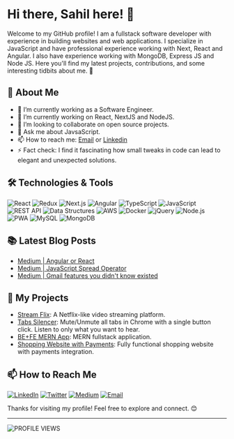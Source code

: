 # Hi there, Sahil here! 👋

Welcome to my GitHub profile! I am a fullstack software developer with experience in building websites and web applications. I specialize in JavaScript and have professional experience working with Next, React and Angular. I also have experience working with MongoDB, Express JS and Node JS. Here you'll find my latest projects, contributions, and some interesting tidbits about me. 🚀

## 🌟 About Me

- 🔭 I’m currently working as a Software Engineer.
- 🌱 I’m currently working on React, NextJS and NodeJS.
- 👯 I’m looking to collaborate on open source projects.
- 💬 Ask me about JavsaScript.
- 📫 How to reach me: [Email](mailto:contactsahilmore@gmail.com) or [Linkedin](https://www.linkedin.com/in/sahilmore)
- ⚡ Fact check: I find it fascinating how small tweaks in code can lead to elegant and unexpected solutions.

## 🛠️ Technologies & Tools

![React](https://img.shields.io/badge/-React-61DAFB?style=flat&logo=react&logoColor=black)
![Redux](https://img.shields.io/badge/-Redux-764ABC?style=flat&logo=redux&logoColor=white)
![Next.js](https://img.shields.io/badge/-Next.js-000000?style=flat&logo=next.js&logoColor=white)
![Angular](https://img.shields.io/badge/-Angular-E23237?style=flat&logo=angular&logoColor=white)
![TypeScript](https://img.shields.io/badge/-TypeScript-3178C6?style=flat&logo=typescript&logoColor=white)
![JavaScript](https://img.shields.io/badge/-JavaScript-F7DF1E?style=flat&logo=javascript&logoColor=black)
![REST API](https://img.shields.io/badge/-REST_API-005A9C?style=flat&logo=rest&logoColor=white)
![Data Structures](https://img.shields.io/badge/-Data_Structures-4A4A4A?style=flat&logo=python&logoColor=white)
![AWS](https://img.shields.io/badge/-AWS-232F3E?style=flat&logo=amazonaws&logoColor=white)
![Docker](https://img.shields.io/badge/-Docker-2496ED?style=flat&logo=docker&logoColor=white)
![jQuery](https://img.shields.io/badge/-jQuery-0769AD?style=flat&logo=jquery&logoColor=white)
![Node.js](https://img.shields.io/badge/-Node.js-339933?style=flat&logo=node.js&logoColor=white)
![PWA](https://img.shields.io/badge/-PWA-673AB7?style=flat&logo=progressivewebapp&logoColor=white)
![MySQL](https://img.shields.io/badge/-MySQL-4479A1?style=flat&logo=mysql&logoColor=white)
![MongoDB](https://img.shields.io/badge/-MongoDB-47A248?style=flat&logo=mongodb&logoColor=white)

<!--
## 📈 GitHub Stats

![Your Name's GitHub Stats](https://github-readme-stats.vercel.app/api?username=sahilmore-git&show_icons=true&hide_title=true&hide_border=true&count_private=true&theme=dark)
![Top Langs](https://github-readme-stats.vercel.app/api/top-langs/?username=sahilmore-git&layout=compact&hide_title=true&hide_border=true&theme=dark)
-->
## 📚 Latest Blog Posts

<!-- BLOG-POST-LIST:START -->
- [Medium | Angular or React](https://sahil-more.medium.com/angular-or-react-8f012e7b3cb5)
- [Medium | JavaScript Spread Operator](https://javascript.plainenglish.io/javascript-spread-operator-234af4f7554f)
- [Medium | Gmail features you didn't know existed](https://sahil-more.medium.com/gmail-tips-and-tricks-which-may-save-you-a-fortune-6ca16dc92901)
<!-- BLOG-POST-LIST:END -->

## 🌱 My Projects

- [Stream Flix](https://github.com/sahilmore-git/stream-flix): A Netflix-like video streaming platform.
- [Tabs Silencer](https://github.com/sahilmore-git/tabs-silencer): Mute/Unmute all tabs in Chrome with a single button click. Listen to only what you want to hear.
- [BE+FE MERN App](https://github.com/sahilmore-git/MERN_LoginSystem): MERN fullstack application.
- [Shopping Website with Payments](https://github.com/sahilmore-git/ShoppingWebsite): Fully functional shopping website with payments integration.


## 📫 How to Reach Me

[![LinkedIn](https://img.shields.io/badge/LinkedIn-0A66C2?style=flat&logo=linkedin&logoColor=white)](https://www.linkedin.com/in/sahilmore)
[![Twitter](https://img.shields.io/badge/Twitter-1DA1F2?style=flat&logo=twitter&logoColor=white)](https://twitter.com/your-twitter)
[![Medium](https://img.shields.io/badge/Medium-000?style=flat&logo=medium&logoColor=white)](https://medium.com/@sahil-more)
[![Email](https://img.shields.io/badge/Email-EA4335?style=flat&logo=gmail&logoColor=white)](mailto:contactsahilmore@gmail.com)

Thanks for visiting my profile! Feel free to explore and connect. 😊


-------------------------------------------------------------------------------------------------------
![PROFILE VIEWS](https://komarev.com/ghpvc/?username=sahilmore-git&color=red&label=PROFILE+VIEWS)


<!--
**sahilmore-git/sahilmore-git** is a ✨ _special_ ✨ repository because its `README.md` (this file) appears on your GitHub profile.

Here are some ideas to get you started:

- 🔭 I’m currently working on ...
- 🌱 I’m currently learning ...
- 👯 I’m looking to collaborate on ...
- 🤔 I’m looking for help with ...
- 💬 Ask me about ...
- 📫 How to reach me: ...
- 😄 Pronouns: ...
- ⚡ Fun fact: ...
📫 How to reach me:

[Linkedin](https://www.linkedin.com/in/sahilmore)

[Medium](https://medium.com/@sahil-more)

[Email](mailto:contactsahilmore@gmail.com)

-->
